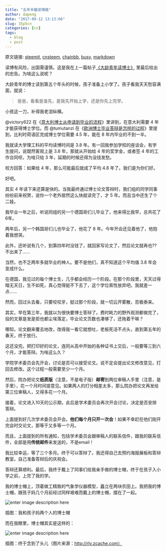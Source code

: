```yaml
---
title: "五年辛酸读博路"
author: dapeng
date: "2017-09-12 13:13:06"
slug: 35p5cn
categories: [cn]
tags: 
  - blog
  - post
---
```


原文链接: [steemit](https://steemit.com/cn/@dapeng/35p5cn), [cnsteem](https://cnsteem.com/cn/@dapeng/35p5cn), [chainbb](https://chainbb.com/cn/@dapeng/35p5cn), [busy](https://busy.org/cn/@dapeng/35p5cn), [markdown](https://raw.githubusercontent.com/pzhaonet/steem_mirror/master/content/post/35p5cn.md)

读博有风险，出国需谨慎。这是我在上一篇帖子[《大龄青年读博士》](https://steemit.com/cn/@dapeng/xc8zz) 里最后给出的忠告。为啥这么说呢？


大龄青年的博士读到第五个年头的时候，孩子准备上小学了。孩子看我天天愁容满面，就说：


> 爸爸，看看是谁先，是我先开始上学，还是你先上完学。


小孩这一刀，补得我老泪纵横。


@victory622 在《[意大利博士从申请到毕业的流程](https://steemit.com/education/@victory622/how-to-get-phd-degree-in-italy)》里讲到，在意大利需要 4 年才能获得博士学位。而 @tumutanzi 在《[欧洲博士毕业答辩是怎样的过程](https://steemit.com/cn/@tumutanzi/what-is-the-procedure-of-doctoral-defense-in-europe)》里提到，比利时荷语区完成博士学位需要 4.5 年，能在 8 年内毕业的不到一半。


我就读大学理工科的平均读博时间是 3.8 年。有一回我参加学校的座谈会，有学生提问，说既然客观上是 3.8 年，那就从开始给 4 年的奖学金，或者签 4 年的工作合同呗，为啥只给 3 年，延期的时候还得为没钱发愁。


校方回答：如果给 4 年，那么可能最后就成了平均 4.8 年了。我们是为你们好。


好吧。


其实 4 年读下来还算是快的。当我最终通过博士论文答辩时，我们组的同学同事纷纷前来祝贺，说你一个老外居然这么快就读完了，才 5 年。而且当中还生了个二娃。


我毕业一年之后，听说同组的另一个德国哥们儿毕业了，他来得比我早，总共花了 6年。


两年后，另一个韩国哥们儿也毕业了，他花了 8 年。今年开会还见着他了，他抱着我想哭。


此外，还听说有几个，到第四年时没钱了，就回家写论文了，然后论文就再也??不出来了......


当然，也不乏两年多就毕业的神人。要不是他们，真不知道这个平均值 3.8 年会变成什么。


在德国，我见过的每个博士生，几乎都会经历一个阶段。在那个阶段里，天天过得暗无天日，生不如死，真心觉得挺不下去了，这个学位索性放弃吧。我就差一点......


然而，回过头去看，只要咬咬牙，挺过那个阶段，就一切云开雾散，否极泰来。


其实，早在第三年，我就以为很快要博士答辩了。费时耗力的野外观测都做完了，投的文章是发是拒也都尘埃落定，毕业论文页数也凑够了，还拖着干嘛？


哪知，论文翻来覆去地改，改得我一看它就想吐，老板死活不点头，直到第五年的春天，终于放行。


这还没完。把打印好的论文，连同从高中开始的各种证书上交后，一般要等三到六个月，才能答辩。为啥这么久？


学院学术委员会先开会，讨论是否可以接受论文。说不定会提出论文修改意见，打回去修改。这个过程一般需要至少一个月。


然后，院办把论文**纸质版**（注意，不是电子版）**邮寄**到两位审稿人手里（注意，是手里），花一个月时间提意见。如果两人的打分相差太多，那么院办把论文再发给第三位审稿人，又得多花一个月。


接着，论文进入10天的公示期，此后是学术委员会再次开会讨论，决定是否安排答辩。


上面提到好几次学术委员会开会。**他们每个月只开一次会**！如果不幸赶在他们刚开完会时交论文，那等于又多等一个月。


而且，上面提到的所有通知，包括学术委员会跟审稿人的联系信件，跟我的联系信件，全部是用**传统邮件**来发送的，不是email！


我比较幸运，等了三个多月。终于可以答辩了。我还得自己去预约海报展板和答辩教室，自己准备答辩后的庆祝会。


答辩还算顺利。最后，我终于戴上了同事们给我亲手做的博士帽，终于在孩子入小学之前，上完了我的学。


我的博士帽上，顶着做工精致的气象学仪器模型，矗立在两块农田上。我把我的博士帽，跟孩子妈几个月前经过同样艰难而戴上的博士帽，摆在了一起。


![enter image description here](https://gwkpxq.bn1.livefilestore.com/y2pswfOQzzgmsln4wxwOPgKurWwTet5INF-AYRi2xT4wQCWmNRdBgtfC3OCImvUcDAjAq6i1hfO4pm2RQbqlzQGBDgq7JmNpzFoKiEYLzzXA5o/2014-08-28_defense_5.jpg)


插图：我和孩子妈两个人的博士帽


而在我眼里，博士帽其实是这样的：


![enter image description here](http://rlv.zcache.com/phinally_done_phd_graduate_graduation_gift_hat-r373c5dc6002d469c89e190bb08bc2da4_v9wfy_8byvr_324.jpg)


插图：终于念到了头儿（图片来源：http://rlv.zcache.com）
